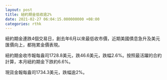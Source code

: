 ```yaml
---
layout: post
title: 紐約期金低收逾2%
date: 2021-02-27 06:04:15.000000000 +08:00
categories: rthk
---
```


紐約期金連跌4個交易日，創去年6月以來最低收市價，近期美國債息急升及美元匯價向上，都拖累金價表現。

紐約期金收市報每盎司1728.8美元，跌46.6美元，跌幅2.6%。按照最活躍的合約計算，本月紐約期金下跌約6.6%。

現貨金報每盎司1734.3美元，跌幅逾2%。
